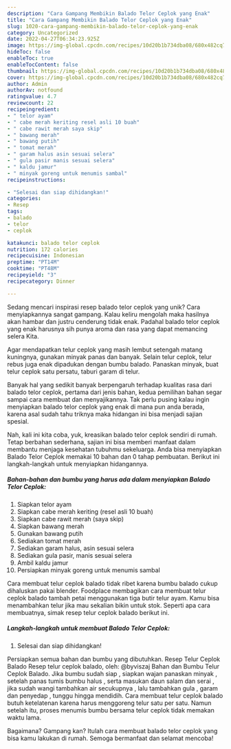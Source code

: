 ```yaml
---
description: "Cara Gampang Membikin Balado Telor Ceplok yang Enak"
title: "Cara Gampang Membikin Balado Telor Ceplok yang Enak"
slug: 1020-cara-gampang-membikin-balado-telor-ceplok-yang-enak
category: Uncategorized
date: 2022-04-27T06:34:23.925Z
image: https://img-global.cpcdn.com/recipes/10d20b1b734dba08/680x482cq70/balado-telor-ceplok-foto-resep-utama.jpg
hideToc: false
enableToc: true
enableTocContent: false
thumbnail: https://img-global.cpcdn.com/recipes/10d20b1b734dba08/680x482cq70/balado-telor-ceplok-foto-resep-utama.jpg
cover: https://img-global.cpcdn.com/recipes/10d20b1b734dba08/680x482cq70/balado-telor-ceplok-foto-resep-utama.jpg
author: Admin
authorAv: notfound
ratingvalue: 4.7
reviewcount: 22
recipeingredient:
- " telor ayam"
- " cabe merah keriting resel asli 10 buah"
- " cabe rawit merah saya skip"
- " bawang merah"
- " bawang putih"
- " tomat merah"
- " garam halus asin sesuai selera"
- " gula pasir manis sesuai selera"
- " kaldu jamur"
- " minyak goreng untuk menumis sambal"
recipeinstructions:

- "Selesai dan siap dihidangkan!"
categories:
- Resep
tags:
- balado
- telor
- ceplok

katakunci: balado telor ceplok 
nutrition: 172 calories
recipecuisine: Indonesian
preptime: "PT14M"
cooktime: "PT48M"
recipeyield: "3"
recipecategory: Dinner

---
```





Sedang mencari inspirasi resep balado telor ceplok yang unik? Cara menyiapkannya sangat gampang. Kalau keliru mengolah maka hasilnya akan hambar dan justru cenderung tidak enak. Padahal balado telor ceplok yang enak harusnya sih punya aroma dan rasa yang dapat memancing selera Kita.





Agar mendapatkan telur ceplok yang masih lembut setengah matang kuningnya, gunakan minyak panas dan banyak. Selain telur ceplok, telur rebus juga enak dipadukan dengan bumbu balado. Panaskan minyak, buat telur ceplok satu persatu, taburi garam di telur.

Banyak hal yang sedikit banyak berpengaruh terhadap kualitas rasa dari balado telor ceplok, pertama dari jenis bahan, kedua pemilihan bahan segar sampai cara membuat dan menyajikannya. Tak perlu pusing kalau ingin menyiapkan balado telor ceplok yang enak di mana pun anda berada, karena asal sudah tahu triknya maka hidangan ini bisa menjadi sajian spesial.






Nah, kali ini kita coba, yuk, kreasikan balado telor ceplok sendiri di rumah. Tetap berbahan sederhana, sajian ini bisa memberi manfaat dalam membantu menjaga kesehatan tubuhmu sekeluarga. Anda bisa menyiapkan Balado Telor Ceplok memakai 10 bahan dan 0 tahap pembuatan. Berikut ini langkah-langkah untuk menyiapkan hidangannya.

<!--inarticleads1-->

##### Bahan-bahan dan bumbu yang harus ada dalam menyiapkan Balado Telor Ceplok:

1. Siapkan  telor ayam
1. Siapkan  cabe merah keriting (resel asli 10 buah)
1. Siapkan  cabe rawit merah (saya skip)
1. Siapkan  bawang merah
1. Gunakan  bawang putih
1. Sediakan  tomat merah
1. Sediakan  garam halus, asin sesuai selera
1. Sediakan  gula pasir, manis sesuai selera
1. Ambil  kaldu jamur
1. Persiapkan  minyak goreng untuk menumis sambal


Cara membuat telur ceplok balado tidak ribet karena bumbu balado cukup dihaluskan pakai blender. Foodplace membagikan cara membuat telur ceplok balado tambah petai menggunakan tiga butir telur ayam. Kamu bisa menambahkan telur jika mau sekalian bikin untuk stok. Seperti apa cara membuatnya, simak resep telur ceplok balado berikut ini. 

<!--inarticleads2-->

##### Langkah-langkah untuk membuat Balado Telor Ceplok:


1. Selesai dan siap dihidangkan!

Persiapkan semua bahan dan bumbu yang dibutuhkan. Resep Telur Ceplok Balado Resep telur ceplok balado, oleh: @byviszaj Bahan dan Bumbu Telur Ceplok Balado. Jika bumbu sudah siap , siapkan wajan panaskan minyak , setelah panas tumis bumbu halus , serta masukan daun salam dan serai , jika sudah wangi tambahkan air secukupnya , lalu tambahkan gula , garam dan penyedap , tunggu hingga mendidih. Cara membuat telur ceplok balado butuh ketelatenan karena harus menggoreng telur satu per satu. Namun setelah itu, proses menumis bumbu bersama telur ceplok tidak memakan waktu lama. 

Bagaimana? Gampang kan? Itulah cara membuat balado telor ceplok yang bisa kamu lakukan di rumah. Semoga bermanfaat dan selamat mencoba!
